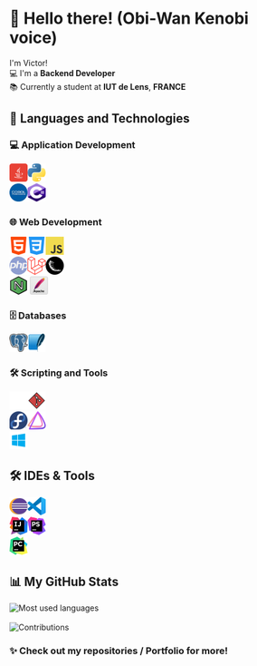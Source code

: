 # 👋 Hello there! (Obi-Wan Kenobi voice)

I'm Victor!  
💻 I'm a **Backend Developer**  
📚 Currently a student at **IUT de Lens**, **FRANCE**

## 🚀 Languages and Technologies

### 💻 Application Development
<img src="./icon/java.png" alt="Java" width="32" height="32"/><img src="./icon/python.png" alt="Python" width="32" height="32"/> <br>
<img src="./icon/cobol.png" alt="Cobol" width="32" height="32"/><img src="./icon/csharp.png" alt="Csharp" width="32" height="32"/>

### 🌐 Web Development
<img src="./icon/html.png" alt="HTML" width="32" height="32"/><img src="./icon/css.png" alt="CSS" width="32" height="32"/><img src="./icon/javascript.png" alt="JavaScript" width="32" height="32"/> <br>
<img src="./icon/php.png" alt="PHP" width="32" height="32"/><img src="./icon/laravel.png" alt="Laravel" width="32" height="32"/><img src="./icon/flask.png" alt="Flask" width="32" height="32"/> <br>
<img src="./icon/nginx.png" alt="NGINX" width="32" height="32"/> <img src="./icon/apache.png" alt="Apache" width="32" height="32"/>

### 🗄️ Databases
<img src="./icon/psql.png" alt="PostgreSQL" width="32" height="32"/><img src="./icon/sqlite.png" alt="SQLite" width="32" height="32"/>

### 🛠️ Scripting and Tools
<img src="./icon/bash.png" alt="Bash" width="32" height="32"/><img src="./icon/git.png" alt="Git" width="32" height="32"/> <br>
<img src="./icon/fedora.png" alt="Fedora" width="32" height="32"/><img src="./icon/endeavouros.png" alt="EndeavourOS" width="32" height="32"/> <br>
<img src="./icon/windows.png" alt="Windows" width="32" height="32"/>

## 🛠️ IDEs & Tools
<img src="./icon/eclipse.png" alt="Eclipse" width="32" height="32"/><img src="./icon/VScode.png" alt="VS Code" width="32" height="32"/> <br>
<img src="./icon/intellijidea.png" alt="IntelliJ IDEA" width="32" height="32"/><img src="./icon/phpstorm.png" alt="PHPStorm" width="32" height="32"/> <br>
<img src="./icon/pycharm.png" alt="PyCharm" width="32" height="32"/>

## 📊 My GitHub Stats

![Most used languages](https://github-readme-stats.vercel.app/api/top-langs/?username=VictorWbn&theme=dark&hide_border=false&include_all_commits=false&count_private=false&layout=compact)<br/>
<br/>
![Contributions](https://github-readme-streak-stats.herokuapp.com/?user=VictorWbn&theme=dark&hide_border=false)


### ✨ Check out my repositories / Portfolio for more!
